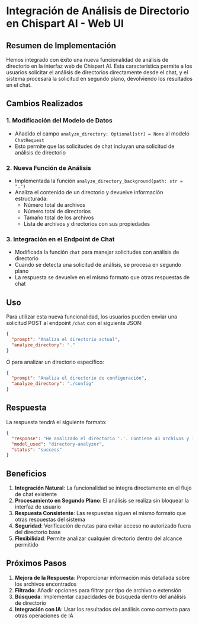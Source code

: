 # Integración de Análisis de Directorio en Chispart AI - Web UI

## Resumen de Implementación

Hemos integrado con éxito una nueva funcionalidad de análisis de directorio en la interfaz web de Chispart AI. Esta característica permite a los usuarios solicitar el análisis de directorios directamente desde el chat, y el sistema procesará la solicitud en segundo plano, devolviendo los resultados en el chat.

## Cambios Realizados

### 1. Modificación del Modelo de Datos
- Añadido el campo `analyze_directory: Optional[str] = None` al modelo `ChatRequest`
- Esto permite que las solicitudes de chat incluyan una solicitud de análisis de directorio

### 2. Nueva Función de Análisis
- Implementada la función `analyze_directory_background(path: str = ".")` 
- Analiza el contenido de un directorio y devuelve información estructurada:
  - Número total de archivos
  - Número total de directorios
  - Tamaño total de los archivos
  - Lista de archivos y directorios con sus propiedades

### 3. Integración en el Endpoint de Chat
- Modificada la función `chat` para manejar solicitudes con análisis de directorio
- Cuando se detecta una solicitud de análisis, se procesa en segundo plano
- La respuesta se devuelve en el mismo formato que otras respuestas de chat

## Uso

Para utilizar esta nueva funcionalidad, los usuarios pueden enviar una solicitud POST al endpoint `/chat` con el siguiente JSON:

```json
{
  "prompt": "Analiza el directorio actual",
  "analyze_directory": "."
}
```

O para analizar un directorio específico:

```json
{
  "prompt": "Analiza el directorio de configuración",
  "analyze_directory": "./config"
}
```

## Respuesta

La respuesta tendrá el siguiente formato:

```json
{
  "response": "He analizado el directorio '.'. Contiene 43 archivos y 12 directorios.",
  "model_used": "directory-analyzer",
  "status": "success"
}
```

## Beneficios

1. **Integración Natural**: La funcionalidad se integra directamente en el flujo de chat existente
2. **Procesamiento en Segundo Plano**: El análisis se realiza sin bloquear la interfaz de usuario
3. **Respuesta Consistente**: Las respuestas siguen el mismo formato que otras respuestas del sistema
4. **Seguridad**: Verificación de rutas para evitar acceso no autorizado fuera del directorio base
5. **Flexibilidad**: Permite analizar cualquier directorio dentro del alcance permitido

## Próximos Pasos

1. **Mejora de la Respuesta**: Proporcionar información más detallada sobre los archivos encontrados
2. **Filtrado**: Añadir opciones para filtrar por tipo de archivo o extensión
3. **Búsqueda**: Implementar capacidades de búsqueda dentro del análisis de directorio
4. **Integración con IA**: Usar los resultados del análisis como contexto para otras operaciones de IA